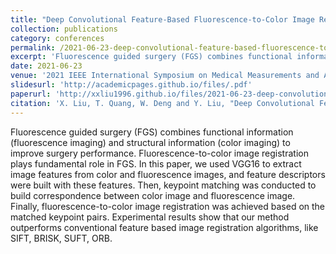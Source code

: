 ```yaml
---
title: "Deep Convolutional Feature-Based Fluorescence-to-Color Image Registration"
collection: publications
category: conferences
permalink: /2021-06-23-deep-convolutional-feature-based-fluorescence-to-color-image-registration
excerpt: 'Fluorescence guided surgery (FGS) combines functional information (fluorescence imaging) and structural information (color imaging) to improve surgery performance. Fluorescence-to-color image registration plays fundamental role in FGS. In this paper, we used VGG16 to extract image features from color and fluorescence images, and feature descriptors were built with these features. Then, keypoint matching was conducted to build correspondence between color image and fluorescence image. Finally, fluorescence-to-color image registration was achieved based on the matched keypoint pairs. Experimental results show that our method outperforms conventional feature based image registration algorithms, like SIFT, BRISK, SUFT, ORB.'
date: 2021-06-23
venue: '2021 IEEE International Symposium on Medical Measurements and Applications (MeMeA)'
slidesurl: 'http://academicpages.github.io/files/.pdf'
paperurl: 'http://xxliu1996.github.io/files/2021-06-23-deep-convolutional-feature-based-fluorescence-to-color-image-registration.pdf'
citation: 'X. Liu, T. Quang, W. Deng and Y. Liu, "Deep Convolutional Feature-Based Fluorescence-to-Color Image Registration," 2021 IEEE International Symposium on Medical Measurements and Applications (MeMeA), Lausanne, Switzerland, 2021, pp. 1-6, doi: 10.1109/MeMeA52024.2021.9478607.'
---
```


Fluorescence guided surgery (FGS) combines functional information (fluorescence imaging) and structural information (color imaging) to improve surgery performance. Fluorescence-to-color image registration plays fundamental role in FGS. In this paper, we used VGG16 to extract image features from color and fluorescence images, and feature descriptors were built with these features. Then, keypoint matching was conducted to build correspondence between color image and fluorescence image. Finally, fluorescence-to-color image registration was achieved based on the matched keypoint pairs. Experimental results show that our method outperforms conventional feature based image registration algorithms, like SIFT, BRISK, SUFT, ORB. 
